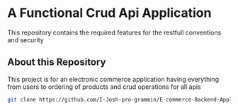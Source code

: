 # A Functional Crud Api Application

This repository contains the required features for the restfull conventions and security

## About this Repository 

This project is for an electronic commerce application having everything from users to ordering of products and crud operations for all apis
```sh
git clone https://github.com/I-Josh-pro-grammin/E-commerce-Backend-Application

```
